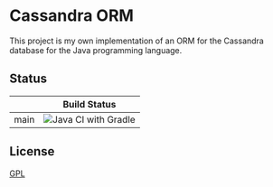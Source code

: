 # Cassandra ORM

This project is my own implementation of an ORM for the Cassandra database for the Java programming language.

## Status

|      | Build Status                                                                                                |
|------|-------------------------------------------------------------------------------------------------------------|
| main | ![Java CI with Gradle](https://github.com/breuerlukas/cassandra-orm/actions/workflows/gradle.yml/badge.svg) |

## License

[GPL](https://github.com/breuerlukas/cassandra-orm/blob/main/LICENSE.md)